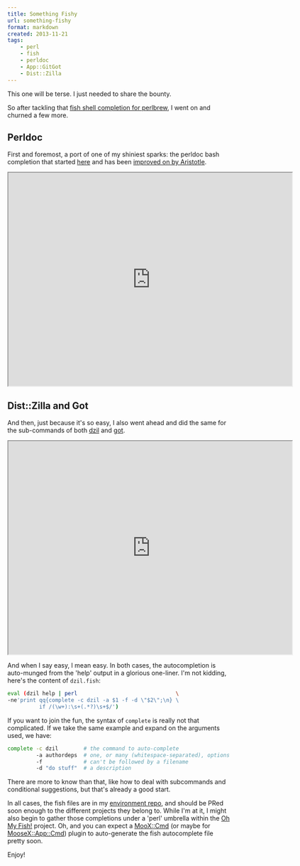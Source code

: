 ```yaml
---
title: Something Fishy
url: something-fishy
format: markdown
created: 2013-11-21
tags:
    - perl
    - fish
    - perldoc
    - App::GitGot
    - Dist::Zilla
---
```


This one will be terse. I just needed to share the bounty. 

So after tackling that [fish shell completion for
perlbrew](blog:teaching-to-fish), I went on and churned a few more.

## Perldoc

First and foremost, a port of one of my shiniest sparks: the perldoc bash completion
that started [here](blog:local-pod-browsing-using-podpomweb-via-the-cli) and
has been [improved on by Aristotle](gh:ap/perldoc-complete).

<div align="center">
<iframe src="http://showterm.io/012db661682195977fd6a" width="640" height="480"></iframe>
</div>

## Dist::Zilla and Got

And then, just because it's so easy, I also went ahead and did the same
for the sub-commands of both [dzil](cpan:release/Dist-Zilla) and
[got](cpan:release/App-GitGot).



<div align="center">
<iframe src="http://showterm.io/eec2ced1e85e0e1385007" width="640" height="480"></iframe>
</div>

And when I say easy, I mean easy. In both cases, the autocompletion is
auto-munged from the 'help' output in a glorious one-liner. I'm not kidding,
here's the content of `dzil.fish`:

``` bash
eval (dzil help | perl                               \
-ne'print qq{complete -c dzil -a $1 -f -d \"$2\";\n} \
          if /(\w+):\s+(.*?)\s+$/')
```

If you want to join the fun, the syntax of `complete` is really not that
complicated. If we take the same example and expand on the arguments used, we
have:

``` bash
complete -c dzil        # the command to auto-complete
         -a authordeps  # one, or many (whitespace-separated), options
         -f             # can't be followed by a filename 
         -d "do stuff"  # a description         
```

There are more to know than that, like how to deal with subcommands and
conditional suggestions, but that's already a good start.

In all cases, the fish files are in my [environment
repo](yanick/environment/tree/master/fish/completions), and should be PRed
soon enough to the different projects they belong to. While I'm at it, I might
also begin to gather those completions under a 'perl' umbrella within the [Oh
My Fish!](gh:bpinto/oh-my-fish) project.
Oh, and you can expect
a [MooX::Cmd](cpan:release/MooX-Cmd) (or maybe for
[MooseX::App::Cmd](cpan:release/MooseX-App-Cmd)) plugin to auto-generate the fish
autocomplete file pretty soon.

Enjoy!
